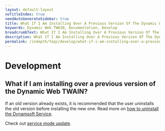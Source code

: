 ```yaml
---
layout: default-layout
noTitleIndex: true
needAutoGenerateSidebar: true
title: What If I Am Installing Over A Previous Version Of The Dynamic Web TWAIN
keywords: Dynamic Web TWAIN, Documentation, Develop
breadcrumbText: What If I Am Installing Over A Previous Version Of The Dynamic Web TWAIN
description: What If I Am Installing Over A Previous Version Of The Dynamic Web TWAIN
permalink: /indepth/faqs/develop/what-if-i-am-installing-over-a-previous-version-of-the-dynamic-web-twain.html
---
```


# Development

## What if I am installing over a previous version of the Dynamic Web TWAIN? 

If an old version already exists, it is recommended that the user uninstalls the old version before installing the new one. Read more on [how to uninstall the Dynamsoft Service]({{site.indepth}}faqs/develop/how-to-uninstall-dynamic-web-twain.html). 

Check out [service mode update]({{site.indepth}}development/upgrade.html#service-mode).
